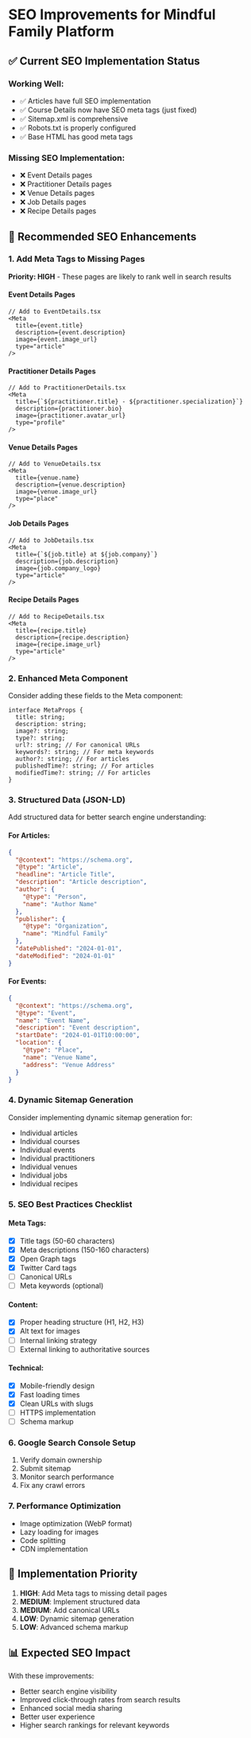 # SEO Improvements for Mindful Family Platform

## ✅ Current SEO Implementation Status

### Working Well:
- ✅ Articles have full SEO implementation
- ✅ Course Details now have SEO meta tags (just fixed)
- ✅ Sitemap.xml is comprehensive
- ✅ Robots.txt is properly configured
- ✅ Base HTML has good meta tags

### Missing SEO Implementation:
- ❌ Event Details pages
- ❌ Practitioner Details pages  
- ❌ Venue Details pages
- ❌ Job Details pages
- ❌ Recipe Details pages

## 🚀 Recommended SEO Enhancements

### 1. Add Meta Tags to Missing Pages

**Priority: HIGH** - These pages are likely to rank well in search results

#### Event Details Pages
```tsx
// Add to EventDetails.tsx
<Meta 
  title={event.title}
  description={event.description}
  image={event.image_url}
  type="article"
/>
```

#### Practitioner Details Pages  
```tsx
// Add to PractitionerDetails.tsx
<Meta 
  title={`${practitioner.title} - ${practitioner.specialization}`}
  description={practitioner.bio}
  image={practitioner.avatar_url}
  type="profile"
/>
```

#### Venue Details Pages
```tsx
// Add to VenueDetails.tsx
<Meta 
  title={venue.name}
  description={venue.description}
  image={venue.image_url}
  type="place"
/>
```

#### Job Details Pages
```tsx
// Add to JobDetails.tsx
<Meta 
  title={`${job.title} at ${job.company}`}
  description={job.description}
  image={job.company_logo}
  type="article"
/>
```

#### Recipe Details Pages
```tsx
// Add to RecipeDetails.tsx
<Meta 
  title={recipe.title}
  description={recipe.description}
  image={recipe.image_url}
  type="article"
/>
```

### 2. Enhanced Meta Component

Consider adding these fields to the Meta component:

```tsx
interface MetaProps {
  title: string;
  description: string;
  image?: string;
  type?: string;
  url?: string; // For canonical URLs
  keywords?: string; // For meta keywords
  author?: string; // For articles
  publishedTime?: string; // For articles
  modifiedTime?: string; // For articles
}
```

### 3. Structured Data (JSON-LD)

Add structured data for better search engine understanding:

#### For Articles:
```json
{
  "@context": "https://schema.org",
  "@type": "Article",
  "headline": "Article Title",
  "description": "Article description",
  "author": {
    "@type": "Person",
    "name": "Author Name"
  },
  "publisher": {
    "@type": "Organization",
    "name": "Mindful Family"
  },
  "datePublished": "2024-01-01",
  "dateModified": "2024-01-01"
}
```

#### For Events:
```json
{
  "@context": "https://schema.org",
  "@type": "Event",
  "name": "Event Name",
  "description": "Event description",
  "startDate": "2024-01-01T10:00:00",
  "location": {
    "@type": "Place",
    "name": "Venue Name",
    "address": "Venue Address"
  }
}
```

### 4. Dynamic Sitemap Generation

Consider implementing dynamic sitemap generation for:
- Individual articles
- Individual courses
- Individual events
- Individual practitioners
- Individual venues
- Individual jobs
- Individual recipes

### 5. SEO Best Practices Checklist

#### Meta Tags:
- [x] Title tags (50-60 characters)
- [x] Meta descriptions (150-160 characters)
- [x] Open Graph tags
- [x] Twitter Card tags
- [ ] Canonical URLs
- [ ] Meta keywords (optional)

#### Content:
- [x] Proper heading structure (H1, H2, H3)
- [x] Alt text for images
- [ ] Internal linking strategy
- [ ] External linking to authoritative sources

#### Technical:
- [x] Mobile-friendly design
- [x] Fast loading times
- [x] Clean URLs with slugs
- [ ] HTTPS implementation
- [ ] Schema markup

### 6. Google Search Console Setup

1. Verify domain ownership
2. Submit sitemap
3. Monitor search performance
4. Fix any crawl errors

### 7. Performance Optimization

- Image optimization (WebP format)
- Lazy loading for images
- Code splitting
- CDN implementation

## 🎯 Implementation Priority

1. **HIGH**: Add Meta tags to missing detail pages
2. **MEDIUM**: Implement structured data
3. **MEDIUM**: Add canonical URLs
4. **LOW**: Dynamic sitemap generation
5. **LOW**: Advanced schema markup

## 📊 Expected SEO Impact

With these improvements:
- Better search engine visibility
- Improved click-through rates from search results
- Enhanced social media sharing
- Better user experience
- Higher search rankings for relevant keywords









